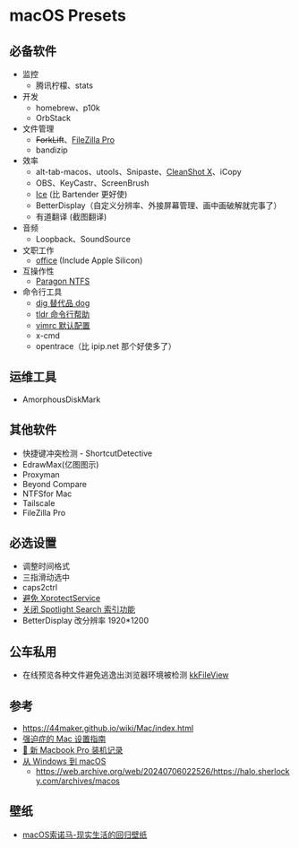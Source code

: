 # macOS Presets

## 必备软件
- 监控
  - 腾讯柠檬、stats
- 开发
  - homebrew、p10k
  - OrbStack
- 文件管理
  - ~~ForkLift~~、[FileZilla Pro](https://github.com/eric-gitta-moore/FileZilla-Pro)
  - bandizip
- 效率
  - alt-tab-macos、utools、Snipaste、[CleanShot X](https://macked.app/cleanshot-x-crack.html)、iCopy
  - OBS、KeyCastr、ScreenBrush
  - [Ice](https://github.com/jordanbaird/Ice) (比 Bartender 更好使)
  - BetterDisplay（自定义分辨率、外接屏幕管理、画中画破解就完事了）
  - 有道翻译 (截图翻译)
- 音频
  - Loopback、SoundSource
- 文职工作
  - [office](https://github.com/alsyundawy/Microsoft-Office-For-MacOS) (Include Apple Silicon)
- 互操作性
  - [Paragon NTFS](https://macked.app/paragon-ntfs-crack.html)
- 命令行工具
  - [dig 替代品 dog](https://github.com/ogham/dog)
  - [tldr 命令行帮助](https://github.com/tldr-pages/tldr)
  - [vimrc 默认配置](https://github.com/amix/vimrc)
  - x-cmd
  - opentrace（比 ipip.net 那个好使多了）

## 运维工具
- AmorphousDiskMark

## 其他软件
- 快捷键冲突检测 - ShortcutDetective
- EdrawMax(亿图图示)
- Proxyman
- Beyond Compare
- NTFSfor Mac
- Tailscale
- FileZilla Pro

## 必选设置
- 调整时间格式
- 三指滑动选中
- caps2ctrl
- [避免 XprotectService](https://catcoding.me/p/apple-perf/)
- [关闭 Spotlight Search 索引功能](https://blog.csdn.net/hadues/article/details/127889004)
- BetterDisplay 改分辨率 1920*1200

## 公车私用
- 在线预览各种文件避免逃逸出浏览器环境被检测 [kkFileView](https://github.com/kekingcn/kkFileView)

## 参考
- https://44maker.github.io/wiki/Mac/index.html
- [强迫症的 Mac 设置指南](https://github.com/macdao/ocds-guide-to-setting-up-mac)
- [📝 新 Macbook Pro 装机记录](https://www.rustc.cloud/mac-install)
- [从 Windows 到 macOS](https://halo.sherlocky.com/archives/macos)
  - https://web.archive.org/web/20240706022526/https://halo.sherlocky.com/archives/macos

## 壁纸
- [macOS索诺马-现实生活的回归壁纸](https://www.dylanmcd.com/blog/macos-sonoma-wallpapers/)
